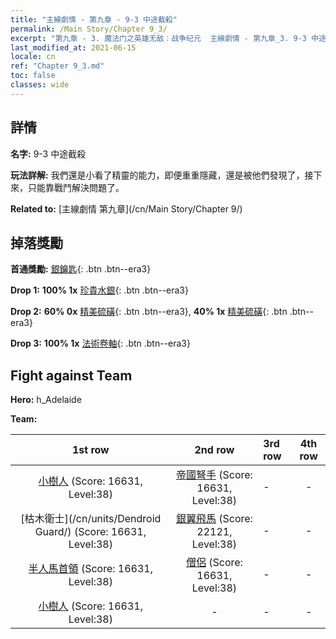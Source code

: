 ```yaml
---
title: "主線劇情 - 第九章 - 9-3 中途截殺"
permalink: /Main Story/Chapter 9_3/
excerpt: "第九章 - 3. 魔法门之英雄无敌：战争纪元  主線劇情 - 第九章_3. 9-3 中途截殺"
last_modified_at: 2021-06-15
locale: cn
ref: "Chapter 9_3.md"
toc: false
classes: wide
---
```


## 詳情

 **名字:** 9-3 中途截殺

 **玩法詳解:** 我們還是小看了精靈的能力，即便重重隱藏，還是被他們發現了，接下來，只能靠戰鬥解決問題了。

 **Related to:** [主線劇情 第九章](/cn/Main Story/Chapter 9/)

## 掉落獎勵

 **首通獎勵:** [銀鑰匙](/cn/Items/con_693/){: .btn .btn--era3}

 **Drop 1:** **100% 1x** [珍貴水銀](/cn/Items/mat_28/){: .btn .btn--era3}

 **Drop 2:** **60% 0x** [精美硫磺](/cn/Items/mat_22/){: .btn .btn--era3}, **40% 1x** [精美硫磺](/cn/Items/mat_22/){: .btn .btn--era3}

 **Drop 3:** **100% 1x** [法術卷軸](/cn/Items/con_694/){: .btn .btn--era3}


## Fight against Team
 **Hero:** h_Adelaide

 **Team:**


  | 1st row | 2nd row | 3rd row | 4th row |
  |:----:|:----:|:----|:----:|
  | [小樹人](/cn/units/Treant/) (Score: 16631, Level:38)  | [帝國弩手](/cn/units/Marksman/) (Score: 16631, Level:38)  | - | - |
  | [枯木衛士](/cn/units/Dendroid Guard/) (Score: 16631, Level:38)  | [銀翼飛馬](/cn/units/Pegasus/) (Score: 22121, Level:38)  | - | - |
  | [半人馬首領](/cn/units/Centaur/) (Score: 16631, Level:38)  | [僧侶](/cn/units/Monk/) (Score: 16631, Level:38)  | - | - |
  | [小樹人](/cn/units/Treant/) (Score: 16631, Level:38)  | - | - | - |


